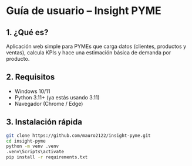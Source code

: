 # Guía de usuario – Insight PYME

## 1. ¿Qué es?
Aplicación web simple para PYMEs que carga datos (clientes, productos y ventas), calcula KPIs y hace una estimación básica de demanda por producto.

## 2. Requisitos
- Windows 10/11
- Python 3.11+ (ya estás usando 3.11)
- Navegador (Chrome / Edge)

## 3. Instalación rápida
```bash
git clone https://github.com/mauro2122/insight-pyme.git
cd insight-pyme
python -m venv .venv
.venv\Scripts\activate
pip install -r requirements.txt
